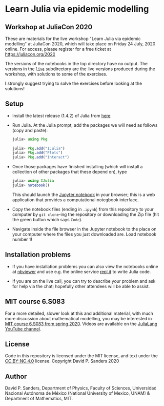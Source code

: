 # Learn Julia via epidemic modelling

## Workshop at JuliaCon 2020

These are materials for the live workshop "Learn Julia via epidemic modelling" at JuliaCon 2020, 
which will take place on Friday 24 July, 2020 online.
For access, please register for a free ticket at https://juliacon.org/2020

The versions of the notebooks in the top directory have no output.
The versions in the [`live`](live) subdirectory are the live versions produced during the workshop, with
solutions to some of the exercises.

I strongly suggest trying to solve the exercises before looking at the solutions!


## Setup

- Install the latest release (1.4.2) of Julia from [here](https://julialang.org/downloads/)

- Run Julia. At the Julia prompt, add the packages we will need as follows (copy and paste):

  ```julia
  julia> using Pkg
    
  julia> Pkg.add("IJulia")
  julia> Pkg.add("Plots")
  julia> Pkg.add("Interact")
  ```
    
- Once those packages have finished installing (which will install a collection of other packages that these depend on), type

  ```julia
  julia> using IJulia
  julia> notebook()
  ```

  This should launch the [Jupyter notebook](https://jupyter.org) in your browser; this is a web application that provides a computational notegbook interface.
  
- Copy the notebook files (ending in `.ipynb`) from this repository to your computer by `git clone`-ing the repository or downloading the Zip file
(hit the green button which says `Code`).


- Navigate inside the file browser in the Jupyter notebook to the place on your computer where the files you just downloaded are. Load notebook number 1!

## Installation problems

- If you have installation problems you can also view the notebooks online at [nbviewer](https://nbviewer.jupyter.org/github/dpsanders/LearnJulia2020/tree/master) and use e.g. the online service [repl.it](https://repl.it) to write Julia code.

- If you are on the live call, you can try to describe your problem and ask for help via the chat; hopefully other attendees will be able to assist.

## MIT course 6.S083

For a more detailed, slower look at this and additional material, with much more discussion about mathematical modelling,
you may be interested in [MIT course 6.S083 from spring 2020](https://github.com/mitmath/6S083/blob/master/syllabus.md).
Videos are available on the [JuliaLang YouTube channel](https://www.youtube.com/c/TheJuliaLanguage/videos).


## License

Code in this repository is licensed under the MIT license, and text under the [CC BY-NC 4.0](https://creativecommons.org/licenses/by-nc/4.0) license. Copyright David P. Sanders 2020

## Author

David P. Sanders, Department of Physics, Faculty of Sciences, Universidad Nacional Autónoma de México (National University of Mexico, UNAM) & Department of Mathematics, MIT.
